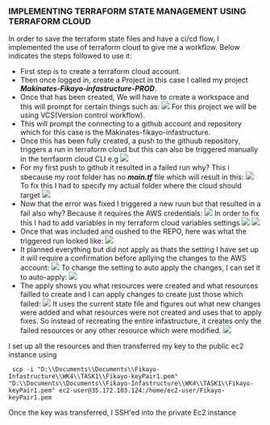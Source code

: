 ### IMPLEMENTING TERRAFORM STATE MANAGEMENT USING TERRAFORM CLOUD

In order to save the terraform state files and have a ci/cd flow, I implemented the use of terraform cloud to give me a workflow. Below indicates the steps followed to use it:

- First step is to create a terraform cloud account.
- Then once logged in, create a Project in this case I called my project ***Makinates-Fikayo-infastructure-PROD***.
- Once that has been created, We will have to create a workspace and this will prompt for certain things such as:
    ![](./Assets/workspaces.png)
 For this project we will be using VCS(Version control workflow).
- This will prompt the connecting to a github account and repository which for this case is the Makinates-fikayo-infastructure.
- Once this has been fully created, a push to the githuub repository, triggers a run in terraform cloud but this can also be triggered manually in the terrfaorm cloud CLI e.g
   ![](./Assets/Runs.png)
- For my first push to github it resulted in a failed run why? This i sbecause my root folder has no ***main.tf*** file which will result in this:
    ![](./Assets/firstFail.png)
To fix this I had to specify my actual folder where the cloud should target
    ![](./Assets/firstfix.png)
- Now that the error was fixed I triggered a new ruun but that resulted in a fail also why? Because it requires the AWS credentials:
    ![](./Assets/Credentials.png)
In order to fix this I had to add variables in my terraform cloud variables settings
    ![](./Assets/CredentialsFix.png)
    ![](./Assets/VARAIBLES.png)
- Once that was included and oushed to the REPO, here was what the triggered run looked like:
    ![](./Assets/TRIGGEREDRUN.png)
- It planned everything but did not apply as thats the setting I have set up it will require a confirmation before apllying the changes to the AWS account:
    ![](./Assets/pendingapproval.png)
To change the setting to auto apply the changes, I can set it to auto-apply:
    ![](./Assets/autoapply.png)
- The apply shows you what resources were created and what resources failled to create and I can apply changes to create just those which failed:
    ![](./Assets/failedResources.png)
It uses the current state file and figures out what new changes were added and what resources were not created and uses that to apply fixes. So instead of recreating the entire infastructure, it creates only the failed resources or any other resource which were modified.
    ![](./Assets/FIXEDKEY.png)


I set up all the resources and then transferred my key to the public ec2 instance using 
```
 scp -i "D:\\Documents\\Documents\\Fikayo-Infastructure\\WK4\\TASK1\\Fikayo-keyPair1.pem" "D:\\Documents\\Documents\\Fikayo-Infastructure\\WK4\\TASK1\\Fikayo-keyPair1.pem" ec2-user@35.172.103.124:/home/ec2-user/Fikayo-keyPair1.pem
```

Once the key was transferred, I SSH'ed into the private Ec2 instance 